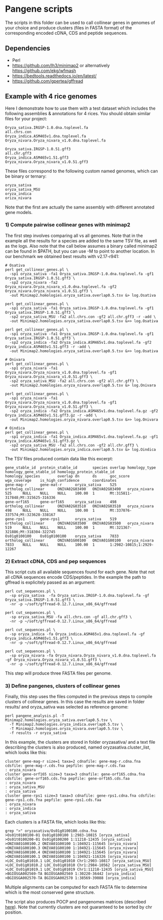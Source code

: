 
# Pangene scripts

The scripts in this folder can be used to call collinear genes in genomes of your choice and produce clusters (files in FASTA format) of the corresponding encoded cDNA, CDS and peptide sequences. 

## Dependencies

* Perl
* https://github.com/lh3/minimap2 or alternatively https://github.com/ekg/wfmash
* https://bedtools.readthedocs.io/en/latest/
* https://github.com/gpertea/gffread

##  Example with 4 rice genomes

Here I demonstrate how to use them with a test dataset which includes the following assemblies & annotations for 4 rices. You should obtain similar files for your project:

    Oryza_sativa.IRGSP-1.0.dna.toplevel.fa
    all.chrs.con
    Oryza_indica.ASM465v1.dna.toplevel.fa
    Oryza_nivara.Oryza_nivara_v1.0.dna.toplevel.fa

    Oryza_sativa.IRGSP-1.0.51.gff3
    all.chr.gff3                   
    Oryza_indica.ASM465v1.51.gff3
    Oryza_nivara.Oryza_nivara_v1.0.51.gff3

These files correspond to the following custom named genomes, which can be binary or ternary:

    oryza_sativa
    oryza_sativa_MSU
    oryza_indica
    oriza_nivara

Note that the first are actually the same assembly with different annotated gene models.

### 1) Compute pairwise collinear genes with minimap2

The first step involves comparing all vs all genomes. Note that in the example all the results for a species are added to the same TSV file, as well as the logs. Also note that the call below assumes a binary called minimap2 can be found in $PATH, but you can use -M to point to another location. In our benchmark we obtained best results with v2.17-r941:

```
# Osativa
perl get_collinear_genes.pl \
  -sp1 oryza_sativa -fa1 Oryza_sativa.IRGSP-1.0.dna.toplevel.fa -gf1 Oryza_sativa.IRGSP-1.0.51.gff3 \
  -sp2 oryza_nivara -fa2 Oryza_nivara.Oryza_nivara_v1.0.dna.toplevel.fa -gf2 Oryza_nivara.Oryza_nivara_v1.0.51.gff3 \
  -out Minimap2.homologies.oryza_sativa.overlap0.5.tsv &> log.Osativa

perl get_collinear_genes.pl \
  -sp1 oryza_sativa -fa1 Oryza_sativa.IRGSP-1.0.dna.toplevel.fa -gf1 Oryza_sativa.IRGSP-1.0.51.gff3 \
  -sp2 oryza_sativa_MSU -fa2 all.chrs.con -gf2 all.chr.gff3 -r -add \
  -out Minimap2.homologies.oryza_sativa.overlap0.5.tsv &>> log.Osativa

perl get_collinear_genes.pl \
  -sp1 oryza_sativa -fa1 Oryza_sativa.IRGSP-1.0.dna.toplevel.fa -gf1 Oryza_sativa.IRGSP-1.0.51.gff3 \
  -sp2 oryza_indica -fa2 Oryza_indica.ASM465v1.dna.toplevel.fa -gf2 Oryza_indica.ASM465v1.51.gff3 -r -add \
  -out Minimap2.homologies.oryza_sativa.overlap0.5.tsv &>> log.Osativa

# Onivara
perl get_collinear_genes.pl \
  -sp1 oryza_nivara -fa1 Oryza_nivara.Oryza_nivara_v1.0.dna.toplevel.fa -gf1 Oryza_nivara.Oryza_nivara_v1.0.51.gff3 \
  -sp2 oryza_sativa_MSU -fa2 all.chrs.con -gf2 all.chr.gff3 \
  -out Minimap2.homologies.oryza_nivara.overlap0.5.tsv &> log.Onivara

perl get_collinear_genes.pl \
  -sp1 oryza_nivara -fa1 Oryza_nivara.Oryza_nivara_v1.0.dna.toplevel.fa -gf1 Oryza_nivara.Oryza_nivara_v1.0.51.gff3 \
  -sp2 oryza_indica -fa2 Oryza_indica.ASM465v1.dna.toplevel.fa.gz -gf2 Oryza_indica.ASM465v1.51.gff3.gz -r -add \
  -out Minimap2.homologies.oryza_nivara.overlap0.5.tsv &>> log.Onivara

# Oindica
perl get_collinear_genes.pl \
  -sp1 oryza_indica -fa1 Oryza_indica.ASM465v1.dna.toplevel.fa.gz -gf1 Oryza_indica.ASM465v1.51.gff3.gz \
  -sp2 oryza_sativa_MSU -fa2 all.chrs.con -gf2 all.chr.gff3 \
  -out Minimap2.homologies.oryza_indica.overlap0.5.tsv &> log.Oindica
```

The TSV files produced contain data like this excerpt:

    gene_stable_id  protein_stable_id       species overlap homology_type   homology_gene_stable_id homology_protein_stable_id      homology_species        overlap dn      ds      goc_score       wga_coverage    is_high_confidence      coordinates
    gene-mag-r      gene-mat-r      oryza_sativa    525     ortholog_collinear      ONIVA02G03490   ONIVA02G03490   oryza_nivara    525     NULL    NULL    NULL    100.00  1       Mt:315811-317848;Mt:315625-316336
    gene-orf165     gene-orf165     oryza_sativa    498     ortholog_collinear      ONIVA02G03510   ONIVA02G03510   oryza_nivara    498     NULL    NULL    NULL    100.00  1       Mt:337076-337574;Mt:323628-338167
    gene-rps1       gene-rps1       oryza_sativa    519     ortholog_collinear      ONIVA02G03500   ONIVA02G03500   oryza_nivara    519     NULL    NULL    NULL    100.00  1       Mt:321367-321886;Mt:318304-322745
    Os01g0100100    Os01g0100100    oryza_sativa    7833    ortholog_collinear      ONIVA01G00100   ONIVA01G00100   oryza_nivara    7833    NULL    NULL    NULL    100.00  1       1:2982-10815;1:2929-12267

### 2) Extract cDNA, CDS and pep sequences

This script cuts all available sequences found for each gene. Note that not all cDNA sequences encode CDS/peptides. In the example the path to gffread is explicitely passed as an argument:

```
perl cut_sequences.pl \
  -sp oryza_sativa  -fa Oryza_sativa.IRGSP-1.0.dna.toplevel.fa -gf Oryza_sativa.IRGSP-1.0.51.gff3 \
  -nr -p ~/soft/gffread-0.12.7.Linux_x86_64/gffread

perl cut_sequences.pl \
  -sp oryza_sativa_MSU -fa all.chrs.con -gf all.chr.gff3 \
  -nr -p ~/soft/gffread-0.12.7.Linux_x86_64/gffread

perl cut_sequences.pl \
  -sp oryza_indica -fa Oryza_indica.ASM465v1.dna.toplevel.fa -gf Oryza_indica.ASM465v1.51.gff3 \
  -nr -p ~/soft/gffread-0.12.7.Linux_x86_64/gffread

perl cut_sequences.pl \
  -sp oryza_nivara -fa Oryza_nivara.Oryza_nivara_v1.0.dna.toplevel.fa -gf Oryza_nivara.Oryza_nivara_v1.0.51.gff3 \
  -nr -p ~/soft/gffread-0.12.7.Linux_x86_64/gffread
```

This step will produce three FASTA files per genome.

### 3) Define pangenes, clusters of collinear genes

Finally, this step uses the files computed in the previous steps to compile clusters of collinear genes. In this case the results are saved in folder results/ and oryza_sativa was selected as reference genome: 

```
perl pangene_analysis.pl -T Minimap2.homologies.oryza_sativa.overlap0.5.tsv \
  -T Minimap2.homologies.oryza_indica.overlap0.5.tsv \
  -T Minimap2.homologies.oryza_nivara.overlap0.5.tsv \
  -f results -r oryza_sativa
```

In this example, the clusters are stored in folder oryzasativa/ and a text file describing the clusters is also produced, named oryzasativa.cluster_list, which looks like this:

    cluster gene-mag-r size=1 taxa=2 cdnafile: gene-mag-r.cdna.fna cdsfile: gene-mag-r.cds.fna pepfile: gene-mag-r.cds.faa
    : oryza_nivara
    cluster gene-orf165 size=3 taxa=3 cdnafile: gene-orf165.cdna.fna cdsfile: gene-orf165.cds.fna pepfile: gene-orf165.cds.faa
    : oryza_nivara
    : oryza_sativa_MSU
    : oryza_sativa
    cluster gene-rps1 size=3 taxa=3 cdnafile: gene-rps1.cdna.fna cdsfile: gene-rps1.cds.fna pepfile: gene-rps1.cds.faa
    : oryza_nivara
    : oryza_indica
    : oryza_sativa

Each clusters is a FASTA file, which looks like this:

```
grep ">" oryzasativa/Os01g0100100.cdna.fna
>Os01t0100100-01 Os01g0100100 1:2983-10815 [oryza_sativa]
>Os01t0100200-01 Os01g0100200 1:11218-12435 [oryza_sativa]
>ONIVA01G00100.2 ONIVA01G00100 1:104921-115645 [oryza_nivara]
>ONIVA01G00100.3 ONIVA01G00100 1:104921-115645 [oryza_nivara]
>ONIVA01G00100.4 ONIVA01G00100 1:104921-115645 [oryza_nivara]
>ONIVA01G00100.1 ONIVA01G00100 1:104921-116326 [oryza_nivara]
>LOC_Os01g01010.1 LOC_Os01g01010 Chr1:2903-10817 [oryza_sativa_MSU]
>LOC_Os01g01010.2 LOC_Os01g01010 Chr1:2984-10562 [oryza_sativa_MSU]
>LOC_Os01g01019.1 LOC_Os01g01019 Chr1:11218-12435 [oryza_sativa_MSU]
>BGIOSGA002569-TA BGIOSGA002569 1:30220-36442 [oryza_indica]
>BGIOSGA002570-TA BGIOSGA002570 1:38569-39088 [oryza_indica]
```

Multiple alignments can be computed for each FASTA file to determine which is the most conserved gene structure.

The script also produces POCP and pangenomes matrices (described [here](../phylogenomics)). Note that currently clusters are not guaranteed to be sorted by chr position.


